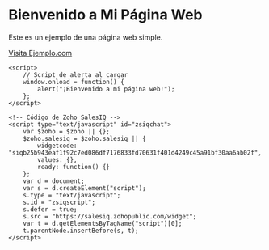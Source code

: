 <!DOCTYPE html>
<html lang="es">
<head>
    <meta charset="UTF-8">
    <meta name="viewport" content="width=device-width, initial-scale=1.0">
    <title>Mi Página Web</title>
</head>
<body>
    <h1>Bienvenido a Mi Página Web</h1>
    <p>Este es un ejemplo de una página web simple.</p>
    <a href="https://www.ejemplo.com" target="_blank">Visita Ejemplo.com</a>

    <script>
        // Script de alerta al cargar
        window.onload = function() {
            alert("¡Bienvenido a mi página web!");
        };
    </script>

    <!-- Código de Zoho SalesIQ -->
    <script type="text/javascript" id="zsiqchat">
        var $zoho = $zoho || {};
        $zoho.salesiq = $zoho.salesiq || {
            widgetcode: "siqb25b943eaf1f92c7ed086df7176833fd70631f401d4249c45a91bf30aa6ab02f",
            values: {},
            ready: function() {}
        };
        var d = document;
        var s = d.createElement("script");
        s.type = "text/javascript";
        s.id = "zsiqscript";
        s.defer = true;
        s.src = "https://salesiq.zohopublic.com/widget";
        var t = d.getElementsByTagName("script")[0];
        t.parentNode.insertBefore(s, t);
    </script>
</body>
</html>
